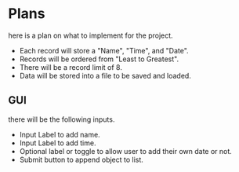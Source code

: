 # Plans

here is a plan on what to implement for the project.

- Each record will store a "Name", "Time", and "Date".
- Records will be ordered from "Least to Greatest".
- There will be a record limit of 8.
- Data will be stored into a file to be saved and loaded.

## GUI

there will be the following inputs.

- Input Label to add name.
- Input Label to add time.
- Optional label or toggle to allow user to add their own date or not.
- Submit button to append object to list.